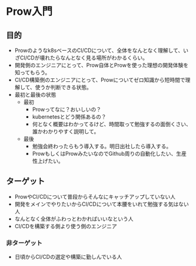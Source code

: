 # Prow入門

## 目的
* Prowのようなk8sベースのCI/CDについて、全体をなんとなく理解して、いざCI/CDが壊れたらなんとなく見る場所がわかるくらい。
* 開発側のエンジニアにとって、Prow自体とProwを使った理想の開発体験を知ってもらう。
* CI/CD構築側のエンジニアにとって、Prowについてゼロ知識から短時間で理解して、使うか判断できる状態。
* 最初と最後の状態
    * 最初
        * Prowってなに？おいしいの？
        * kubernetesとどう関係あるの？
        * 何となく概要はわかってるけど、時間取って勉強するの面倒くさい、誰かわかりやすく説明して。
    * 最後
        * 勉強会終わったらもう導入する。明日出社したら導入する。
        * ProwもしくはProwみたいなのでGithub周りの自動化したい、生産性上げたい。

## ターゲット
* ProwやCI/CDについて普段からそんなにキャッチアップしていない人
* 開発をメインでやりたいからCI/CDについて本腰をいれて勉強する気はない人
* なんとなく全体がふわっとわかればいいなという人
* CI/CDを構築する側より使う側のエンジニア

### 非ターゲット
* 日頃からCI/CDの選定や構築に勤しんでいる人